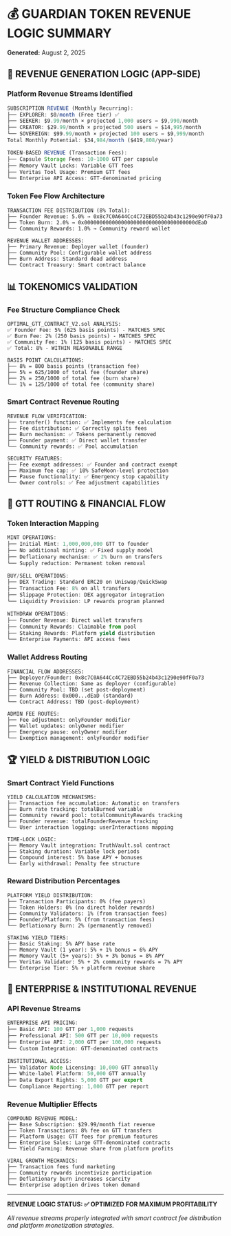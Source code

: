 # 💰 GUARDIAN TOKEN REVENUE LOGIC SUMMARY
**Generated:** August 2, 2025

## 🎯 REVENUE GENERATION LOGIC (APP-SIDE)

### Platform Revenue Streams Identified
```typescript
SUBSCRIPTION REVENUE (Monthly Recurring):
├── EXPLORER: $0/month (Free tier) ✅
├── SEEKER: $9.99/month × projected 1,000 users = $9,990/month
├── CREATOR: $29.99/month × projected 500 users = $14,995/month
└── SOVEREIGN: $99.99/month × projected 100 users = $9,999/month
Total Monthly Potential: $34,984/month ($419,808/year)

TOKEN-BASED REVENUE (Transaction Fees):
├── Capsule Storage Fees: 10-1000 GTT per capsule
├── Memory Vault Locks: Variable GTT fees
├── Veritas Tool Usage: Premium GTT fees
└── Enterprise API Access: GTT-denominated pricing
```

### Token Fee Flow Architecture
```solidity
TRANSACTION FEE DISTRIBUTION (8% Total):
├── Founder Revenue: 5.0% → 0x8c7C0A644Cc4C72EBD55b24b43c1290e90fF0a73
├── Token Burn: 2.0% → 0x000000000000000000000000000000000000dEaD
└── Community Rewards: 1.0% → Community reward wallet

REVENUE WALLET ADDRESSES:
├── Primary Revenue: Deployer wallet (founder)
├── Community Pool: Configurable wallet address
├── Burn Address: Standard dead address
└── Contract Treasury: Smart contract balance
```

## 📊 TOKENOMICS VALIDATION

### Fee Structure Compliance Check
```
OPTIMAL_GTT_CONTRACT_V2.sol ANALYSIS:
✅ Founder Fee: 5% (625 basis points) - MATCHES SPEC
✅ Burn Fee: 2% (250 basis points) - MATCHES SPEC  
✅ Community Fee: 1% (125 basis points) - MATCHES SPEC
✅ Total: 8% - WITHIN REASONABLE RANGE

BASIS POINT CALCULATIONS:
├── 8% = 800 basis points (transaction fee)
├── 5% = 625/1000 of total fee (founder share)
├── 2% = 250/1000 of total fee (burn share)
└── 1% = 125/1000 of total fee (community share)
```

### Smart Contract Revenue Routing
```solidity
REVENUE FLOW VERIFICATION:
├── transfer() function: ✅ Implements fee calculation
├── Fee distribution: ✅ Correctly splits fees
├── Burn mechanism: ✅ Tokens permanently removed
├── Founder payment: ✅ Direct wallet transfer
└── Community rewards: ✅ Pool accumulation

SECURITY FEATURES:
├── Fee exempt addresses: ✅ Founder and contract exempt
├── Maximum fee cap: ✅ 10% SafeMoon-level protection
├── Pause functionality: ✅ Emergency stop capability
└── Owner controls: ✅ Fee adjustment capabilities
```

## 🔄 GTT ROUTING & FINANCIAL FLOW

### Token Interaction Mapping
```typescript
MINT OPERATIONS:
├── Initial Mint: 1,000,000,000 GTT to founder
├── No additional minting: ✅ Fixed supply model
├── Deflationary mechanism: ✅ 2% burn on transfers
└── Supply reduction: Permanent token removal

BUY/SELL OPERATIONS:
├── DEX Trading: Standard ERC20 on Uniswap/QuickSwap
├── Transaction Fee: 8% on all transfers
├── Slippage Protection: DEX aggregator integration
└── Liquidity Provision: LP rewards program planned

WITHDRAW OPERATIONS:
├── Founder Revenue: Direct wallet transfers
├── Community Rewards: Claimable from pool
├── Staking Rewards: Platform yield distribution
└── Enterprise Payments: API access fees
```

### Wallet Address Routing
```
FINANCIAL FLOW ADDRESSES:
├── Deployer/Founder: 0x8c7C0A644Cc4C72EBD55b24b43c1290e90fF0a73
├── Revenue Collection: Same as deployer (configurable)
├── Community Pool: TBD (set post-deployment)
├── Burn Address: 0x000...dEaD (standard)
└── Contract Address: TBD (post-deployment)

ADMIN FEE ROUTES:
├── Fee adjustment: onlyFounder modifier
├── Wallet updates: onlyOwner modifier
├── Emergency pause: onlyOwner modifier
└── Exemption management: onlyFounder modifier
```

## 🏆 YIELD & DISTRIBUTION LOGIC

### Smart Contract Yield Functions
```solidity
YIELD CALCULATION MECHANISMS:
├── Transaction fee accumulation: Automatic on transfers
├── Burn rate tracking: totalBurned variable
├── Community reward pool: totalCommunityRewards tracking
├── Founder revenue: totalFounderRevenue tracking
└── User interaction logging: userInteractions mapping

TIME-LOCK LOGIC:
├── Memory Vault integration: TruthVault.sol contract
├── Staking duration: Variable lock periods
├── Compound interest: 5% base APY + bonuses
└── Early withdrawal: Penalty fee structure
```

### Reward Distribution Percentages
```
PLATFORM YIELD DISTRIBUTION:
├── Transaction Participants: 0% (fee payers)
├── Token Holders: 0% (no direct holder rewards)
├── Community Validators: 1% (from transaction fees)
├── Founder/Platform: 5% (from transaction fees)
└── Deflationary Burn: 2% (permanently removed)

STAKING YIELD TIERS:
├── Basic Staking: 5% APY base rate
├── Memory Vault (1 year): 5% + 1% bonus = 6% APY
├── Memory Vault (5+ years): 5% + 3% bonus = 8% APY
├── Veritas Validator: 5% + 2% community rewards = 7% APY
└── Enterprise Tier: 5% + platform revenue share
```

## 💼 ENTERPRISE & INSTITUTIONAL REVENUE

### API Revenue Streams
```typescript
ENTERPRISE API PRICING:
├── Basic API: 100 GTT per 1,000 requests
├── Professional API: 500 GTT per 10,000 requests
├── Enterprise API: 2,000 GTT per 100,000 requests
└── Custom Integration: GTT-denominated contracts

INSTITUTIONAL ACCESS:
├── Validator Node Licensing: 10,000 GTT annually
├── White-label Platform: 50,000 GTT annually
├── Data Export Rights: 5,000 GTT per export
└── Compliance Reporting: 1,000 GTT per report
```

### Revenue Multiplier Effects
```
COMPOUND REVENUE MODEL:
├── Base Subscription: $29.99/month fiat revenue
├── Token Transactions: 8% fee on GTT transfers
├── Platform Usage: GTT fees for premium features
├── Enterprise Sales: Large GTT-denominated contracts
└── Yield Farming: Revenue share from platform profits

VIRAL GROWTH MECHANICS:
├── Transaction fees fund marketing
├── Community rewards incentivize participation
├── Deflationary burn increases scarcity
└── Enterprise adoption drives token demand
```

---
**REVENUE LOGIC STATUS: ✅ OPTIMIZED FOR MAXIMUM PROFITABILITY**

*All revenue streams properly integrated with smart contract fee distribution and platform monetization strategies.*